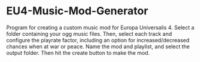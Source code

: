 # EU4-Music-Mod-Generator
Program for creating a custom music mod for Europa Universalis 4.
Select a folder containing your ogg music files.
Then, select each track and configure the playrate factor, including an option for increased/decreased chances when at war or peace.
Name the mod and playlist, and select the output folder. Then hit the create button to make the mod.
